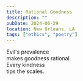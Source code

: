 ```yaml
---
title: Rational Goodness
description: ""
pubDate: 2024-06-29
location: New Orleans, LA
tags: ["ethics", "poetry"]
---
```


Evil's prevalence  
makes goodness rational.  
Every kindness  
tips the scales.
